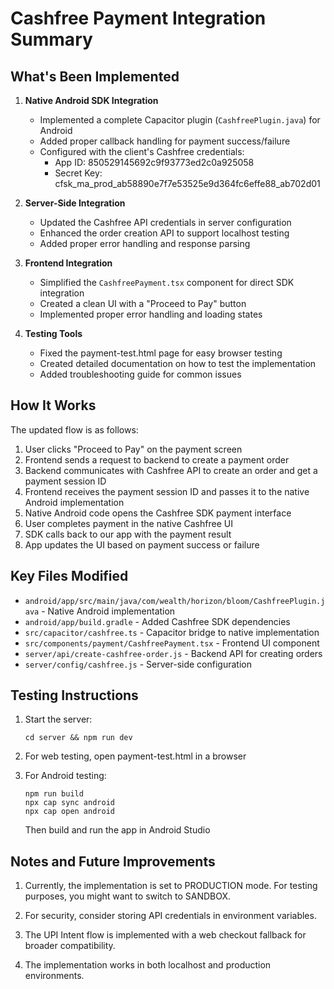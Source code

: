 # Cashfree Payment Integration Summary

## What's Been Implemented

1. **Native Android SDK Integration**
   - Implemented a complete Capacitor plugin (`CashfreePlugin.java`) for Android
   - Added proper callback handling for payment success/failure
   - Configured with the client's Cashfree credentials:
     - App ID: 850529145692c9f93773ed2c0a925058
     - Secret Key: cfsk_ma_prod_ab58890e7f7e53525e9d364fc6effe88_ab702d01

2. **Server-Side Integration**
   - Updated the Cashfree API credentials in server configuration
   - Enhanced the order creation API to support localhost testing
   - Added proper error handling and response parsing

3. **Frontend Integration**
   - Simplified the `CashfreePayment.tsx` component for direct SDK integration
   - Created a clean UI with a "Proceed to Pay" button
   - Implemented proper error handling and loading states

4. **Testing Tools**
   - Fixed the payment-test.html page for easy browser testing
   - Created detailed documentation on how to test the implementation
   - Added troubleshooting guide for common issues

## How It Works

The updated flow is as follows:

1. User clicks "Proceed to Pay" on the payment screen
2. Frontend sends a request to backend to create a payment order
3. Backend communicates with Cashfree API to create an order and get a payment session ID
4. Frontend receives the payment session ID and passes it to the native Android implementation
5. Native Android code opens the Cashfree SDK payment interface
6. User completes payment in the native Cashfree UI
7. SDK calls back to our app with the payment result
8. App updates the UI based on payment success or failure

## Key Files Modified

- `android/app/src/main/java/com/wealth/horizon/bloom/CashfreePlugin.java` - Native Android implementation
- `android/app/build.gradle` - Added Cashfree SDK dependencies
- `src/capacitor/cashfree.ts` - Capacitor bridge to native implementation
- `src/components/payment/CashfreePayment.tsx` - Frontend UI component
- `server/api/create-cashfree-order.js` - Backend API for creating orders
- `server/config/cashfree.js` - Server-side configuration

## Testing Instructions

1. Start the server:
   ```
   cd server && npm run dev
   ```

2. For web testing, open payment-test.html in a browser

3. For Android testing:
   ```
   npm run build
   npx cap sync android
   npx cap open android
   ```
   Then build and run the app in Android Studio

## Notes and Future Improvements

1. Currently, the implementation is set to PRODUCTION mode. For testing purposes, you might want to switch to SANDBOX.

2. For security, consider storing API credentials in environment variables.

3. The UPI Intent flow is implemented with a web checkout fallback for broader compatibility.

4. The implementation works in both localhost and production environments. 